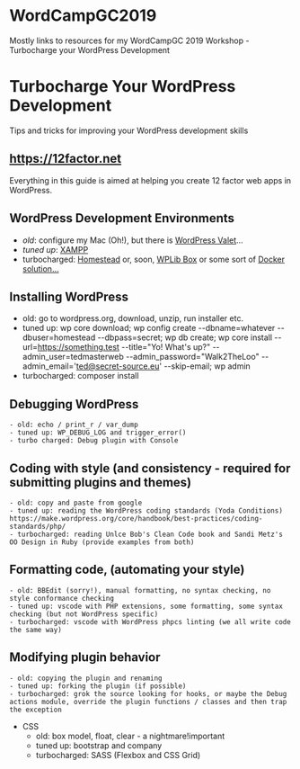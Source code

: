 # WordCampGC2019
Mostly links to resources for my WordCampGC 2019 Workshop - Turbocharge your WordPress Development

# Turbocharge Your WordPress Development
Tips and tricks for improving your WordPress development skills

## https://12factor.net

Everything in this guide is aimed at helping you create 12 factor web apps in WordPress.

## WordPress Development Environments
* _old_: configure my Mac (Oh!), but there is [WordPress Valet](https://aaemnnost.tv/wp-cli-commands/valet/)…
* _tuned up_: [XAMPP](https://www.apachefriends.org/)
* turbocharged: [Homestead](https://laravel.com/docs/5.7/homestead) 
  or, soon, [WPLib Box](https://github.com/wplib/wplib-box) or some 
  sort of [Docker solution…](https://ghost.kontena.io/running-your-wordpress-site-in-containers/)

## Installing WordPress
* old: go to wordpress.org, download, unzip, run installer etc.
* tuned up: wp core download; wp config create --dbname=whatever --dbuser=homestead --dbpass=secret; wp db create; wp core install --url=https://something.test --title="Yo! What's up?" --admin_user=tedmasterweb --admin_password="Walk2TheLoo" --admin_email='ted@secret-source.eu' --skip-email; wp admin
* turbocharged: composer install

## Debugging WordPress
    - old: echo / print_r / var_dump
    - tuned up: WP_DEBUG_LOG and trigger_error()
    - turbo charged: Debug plugin with Console

## Coding with style (and consistency - required for submitting plugins and themes)
    - old: copy and paste from google
    - tuned up: reading the WordPress coding standards (Yoda Conditions) https://make.wordpress.org/core/handbook/best-practices/coding-standards/php/
    - turbocharged: reading Unlce Bob's Clean Code book and Sandi Metz's OO Design in Ruby (provide examples from both)

## Formatting code, (automating your style)
    - old: BBEdit (sorry!), manual formatting, no syntax checking, no style conformance checking
    - tuned up: vscode with PHP extensions, some formatting, some syntax checking (but not WordPress specific)
    - turbocharged: vscode with WordPress phpcs linting (we all write code the same way)

## Modifying plugin behavior
    - old: copying the plugin and renaming
    - tuned up: forking the plugin (if possible)
    - turbocharged: grok the source looking for hooks, or maybe the Debug actions module, override the plugin functions / classes and then trap the exception
- CSS
    - old: box model, float, clear - a nightmare!important
    - tuned up: bootstrap and company
    - turbocharged: SASS (Flexbox and CSS Grid)
